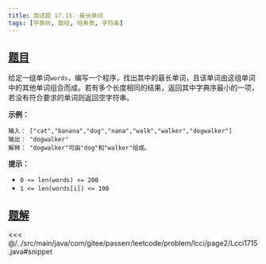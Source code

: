 ```yaml
---
title: 面试题 17.15. 最长单词
tags: [字典树, 数组, 哈希表, 字符串]
---
```



## [题目](https://leetcode.cn/problems/longest-word-lcci/)
给定一组单词`words`，编写一个程序，找出其中的最长单词，且该单词由这组单词中的其他单词组合而成。若有多个长度相同的结果，返回其中字典序最小的一项，若没有符合要求的单词则返回空字符串。

**示例：**

```
输入： ["cat","banana","dog","nana","walk","walker","dogwalker"]
输出： "dogwalker"
解释： "dogwalker"可由"dog"和"walker"组成。
```

**提示：**

* `0 <= len(words) <= 200`
* `1 <= len(words[i]) <= 100`


## [题解](https://github.com/PasseRR/JavaLeetCode/blob/master/src/main/java/com/gitee/passerr/leetcode/problem/lcci/page2/Lcci1715.java)

<<< @/../src/main/java/com/gitee/passerr/leetcode/problem/lcci/page2/Lcci1715.java#snippet
